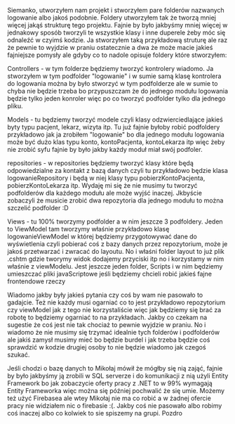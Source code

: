 Siemanko, utworzyłem nam projekt i stworzyłem pare folderów nazwanych logowanie albo jakoś podobnie. Foldery utworzyłem tak że tworzą mniej więcej jakąś strukturę tego projektu. Fajnie by było jakbyśmy mniej więcej w jednakowy sposób tworzyli te wszystkie klasy i inne duperele żeby móc się odnaleźć w czyimś kodzie. Ja stworzyłem taką przykładową struturę ale raz że pewnie to wyjdzie w praniu ostatecznie a dwa że może macie jakieś fajniejsze pomysły ale gdyby co to nadole opisuje foldery które stworzyłem:

Controllers - w tym folderze będziemy tworzyć kontrolery wiadomo. Ja stworzyłem w tym podfolder "logowanie" i w sumie samą klasę kontrolera do logowania można by było stworzyć w tym podfolderze ale w sumie to chyba nie będzie trzeba bo przypuszczam że do jednego modułu logowania będzie tylko jeden konroler więc po co tworzyć podfolder tylko dla jednego pliku. 

Models - tu będziemy tworzyć modele czyli klasy odzwierciedlające jakieś byty typu pacjent, lekarz, wizyta itp. Tu już fajnie byłoby robić podfoldery przykładowo jak ja zrobiłem "logowanie" bo dla jednego modułu logowania może być dużo klas typu konto, kontoPacjenta, kontoLekarza itp więc żeby nie zrobić syfu fajnie by było jakby każdy moduł miał swój podfoler.

repositories - w repositories będziemy tworzyć klasy które będą odpowiedzialne za kontakt z bazą danych czyli tu przykładowo będzie klasa logowanieRepository i będą w niej klasy typu pobierzKontoPacjenta, pobierzKontoLekarza itp. Wydaję mi się że nie musimy tu tworzyć podfolderów dla każdego modułu ale może wyjść inaczej. Jkbyście zobaczyli że musicie zrobić dwa repozytoria dla jednego modułu to można szczelić podfolder :D

Views - tu 100% tworzymy podfolder a w nim jeszcze 3 podfoldery. Jeden to ViewModel tam tworzymy właśnie przykładowo klasę logowanieViewModel w której będziemy przygotowywać dane do wyświetlenia czyli pobierać coś z bazy danych przez repozytorium, może je jakoś przetwarzać i zwracać do layoutu. No i właśni folder layout to już plik .cshtm gdzie tworymy widok dodajemy przyciski itp no i korzystamy w nim właśnie z viewModelu. Jest jeszcze jeden folder, Scripts i w nim będziemy umieszczać pliki javaScriptowe jeśli będziemy chcieli robić jakieś fajne frontendowe rzeczy

Wiadomo jakby były jakieś pytania czy coś by wam nie pasowało to gadajcie. Też nie każdy musi ogarniać co to jest przykładowo repozytorium czy viewModel jak z tego nie korzystaliście więc jak będziemy się brać za robotę to będziemy ogarniać to na przykładach. Jakby co czekam na sugestie że coś jest nie tak chociaż to pewnie wyjdzie w praniu. No i wiadomo że nie musimy się trzymać idealnie tych folderów i podfolderów ale jakiś zamysł musimy mieć bo będzie burdel i jak trzeba będzie coś sprawdzić w kodzie drugiej osoby to nie będzie wiadomo jak czegoś szukać. 

Jeśli chodzi o bazę danych to Mikołaj mówił że mógłby się nią zająć, fajnie by było jakbyśmy ją zrobili w SQL serverze i do komunikacji z nią użyli Entity Framework bo jak zobaczycie oferty pracy z .NET to w 99% wymagają Entity Frameworka więc można się później pochwalić że się umie. Możemy też użyć Firebasea ale wtey Mikołaj nie ma co robić a w żadnej ofercie pracy nie widziałem nic o firebasie :(. Jakby coś nie pasowało albo robimy coś inaczej albo co kolwiek to sie spiszemy na grupi. Pozdro
